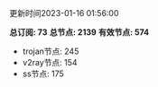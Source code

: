 更新时间2023-01-16 01:56:00

**总订阅: 73**
**总节点: 2139**
**有效节点: 574**
- trojan节点: 245
- v2ray节点: 154
- ss节点: 175
